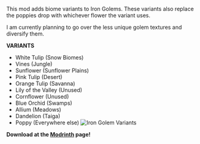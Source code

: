 This mod adds biome variants to Iron Golems. These variants also replace the poppies drop with whichever flower the variant uses.

I am currently planning to go over the less unique golem textures and diversify them.


**VARIANTS**
- White Tulip (Snow Biomes)
- Vines (Jungle)
- Sunflower (Sunflower Plains)
- Pink Tulip (Desert)
- Orange Tulip (Savanna)
- Lily of the Valley (Unused)
- Cornflower (Unused)
- Blue Orchid (Swamps)
- Allium (Meadows)
- Dandelion (Taiga)
- Poppy (Everywhere else)
![Iron Golem Variants](https://cdn.modrinth.com/data/cached_images/0222cd5cccdb478ba45385719fdd00c1dfb406ca.png)

**Download at the [Modrinth](https://modrinth.com/mod/biome-golems) page!**
